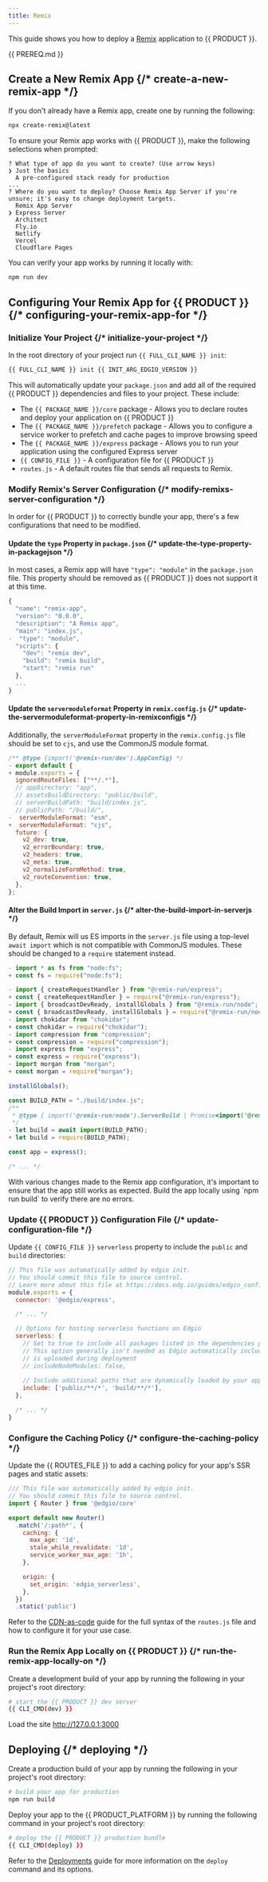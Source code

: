 ```yaml
---
title: Remix
---
```


This guide shows you how to deploy a [Remix](https://remix.run/) application to {{ PRODUCT }}.

<!-- ## Example {/*example*/}

<ExampleButtons
  title="Remix Express"
  siteUrl="https://layer0-docs-layer0-remix-express-example-default.layer0-limelight.link"
  repoUrl="https://github.com/edgio-docs/edgio-remix-express-example" 
  deployFromRepo /> -->

{{ PREREQ.md }}

## Create a New Remix App {/* create-a-new-remix-app */}

If you don't already have a Remix app, create one by running the following:

```bash
npx create-remix@latest
```

To ensure your Remix app works with {{ PRODUCT }}, make the following selections when prompted:

```plaintext diff highlight="2,8"
? What type of app do you want to create? (Use arrow keys)
❯ Just the basics
  A pre-configured stack ready for production
...
? Where do you want to deploy? Choose Remix App Server if you're unsure; it's easy to change deployment targets.
  Remix App Server
❯ Express Server
  Architect
  Fly.io
  Netlify
  Vercel
  Cloudflare Pages
```

You can verify your app works by running it locally with:

```bash
npm run dev
```

## Configuring Your Remix App for {{ PRODUCT }} {/* configuring-your-remix-app-for */}

### Initialize Your Project {/* initialize-your-project */}

In the root directory of your project run `{{ FULL_CLI_NAME }} init`:

```bash
{{ FULL_CLI_NAME }} init {{ INIT_ARG_EDGIO_VERSION }}
```

This will automatically update your `package.json` and add all of the required {{ PRODUCT }} dependencies and files to your project. These include:

- The `{{ PACKAGE_NAME }}/core` package - Allows you to declare routes and deploy your application on {{ PRODUCT }}
- The `{{ PACKAGE_NAME }}/prefetch` package - Allows you to configure a service worker to prefetch and cache pages to improve browsing speed
- The `{{ PACKAGE_NAME }}/express` package - Allows you to run your application using the configured Express server
- `{{ CONFIG_FILE }}` - A configuration file for {{ PRODUCT }}
- `routes.js` - A default routes file that sends all requests to Remix.

### Modify Remix's Server Configuration {/* modify-remixs-server-configuration */}

In order for {{ PRODUCT }} to correctly bundle your app, there's a few configurations that need to be modified.

#### Update the `type` Property in `package.json` {/* update-the-type-property-in-packagejson */}

In most cases, a Remix app will have `"type": "module"` in the `package.json` file. This property should be removed as {{ PRODUCT }} does not support it at this time.

```js diff filename="package.json"
{
  "name": "remix-app",
  "version": "0.0.0",
  "description": "A Remix app",
  "main": "index.js",
-  "type": "module",
  "scripts": {
    "dev": "remix dev",
    "build": "remix build",
    "start": "remix run"
  },
  ...
}
```

#### Update the `servermoduleformat` Property in  `remix.config.js` {/* update-the-servermoduleformat-property-in-remixconfigjs */}

Additionally, the `serverModuleFormat` property in the `remix.config.js` file should be set to `cjs`, and use the CommonJS module format.

```js diff filename="remix.config.js"
/** @type {import('@remix-run/dev').AppConfig} */
- export default {
+ module.exports = {
  ignoredRouteFiles: ["**/.*"],
  // appDirectory: "app",
  // assetsBuildDirectory: "public/build",
  // serverBuildPath: "build/index.js",
  // publicPath: "/build/",
-  serverModuleFormat: "esm",
+  serverModuleFormat: "cjs",
  future: {
    v2_dev: true,
    v2_errorBoundary: true,
    v2_headers: true,
    v2_meta: true,
    v2_normalizeFormMethod: true,
    v2_routeConvention: true,
  },
};
```

#### Alter the Build Import in `server.js` {/* alter-the-build-import-in-serverjs */}

By default, Remix will us ES imports in the `server.js` file using a top-level `await import` which is not compatible with CommonJS modules. These should be changed to a `require` statement instead.

```js diff filename="server.js"
- import * as fs from "node:fs";
+ const fs = require("node:fs");

- import { createRequestHandler } from "@remix-run/express";
+ const { createRequestHandler } = require("@remix-run/express");
- import { broadcastDevReady, installGlobals } from "@remix-run/node";
+ const { broadcastDevReady, installGlobals } = require("@remix-run/node");
- import chokidar from "chokidar";
+ const chokidar = require("chokidar");
- import compression from "compression";
+ const compression = require("compression");
- import express from "express";
+ const express = require("express");
- import morgan from "morgan";
+ const morgan = require("morgan");

installGlobals();

const BUILD_PATH = "./build/index.js";
/**
 * @type { import('@remix-run/node').ServerBuild | Promise<import('@remix-run/node').ServerBuild> }
 */
- let build = await import(BUILD_PATH);
+ let build = require(BUILD_PATH);

const app = express();

/* ... */
```

<Callout type="important">
  With various changes made to the Remix app configuration, it's important to ensure that the app still works as expected. Build the app locally using `npm run build` to verify there are no errors.
</Callout>

### Update {{ PRODUCT }} Configuration File {/* update-configuration-file */}

Update `{{ CONFIG_FILE }}` `serverless` property to include the `public` and `build` directories:

```js diff filename="{{ CONFIG_FILE }}" highlight="10,17,18"
// This file was automatically added by edgio init.
// You should commit this file to source control.
// Learn more about this file at https://docs.edg.io/guides/edgio_config
module.exports = {
  connector: '@edgio/express',

  /* ... */

  // Options for hosting serverless functions on Edgio
  serverless: {
    // Set to true to include all packages listed in the dependencies property of package.json when deploying to Edgio.
    // This option generally isn't needed as Edgio automatically includes all modules imported by your code in the bundle that
    // is uploaded during deployment
    // includeNodeModules: false,
  
    // Include additional paths that are dynamically loaded by your app at runtime here when building the serverless bundle.
    include: ['public/**/*', 'build/**/*'],
  },

  /* ... */
}

```

### Configure the Caching Policy {/* configure-the-caching-policy */}

Update the {{ ROUTES_FILE }} to add a caching policy for your app's SSR pages and static assets:

```js diff filename="routes.js" ins="7-11"
/// This file was automatically added by edgio init.
// You should commit this file to source control.
import { Router } from '@edgio/core'

export default new Router()
  .match('/:path*', {
    caching: {
      max_age: '1d',
      stale_while_revalidate: '1d',
      service_worker_max_age: '1h',
    },

    origin: {
      set_origin: 'edgio_serverless',
    },
  })
  .static('public')
```

Refer to the [CDN-as-code](/guides/performance/cdn_as_code) guide for the full syntax of the `routes.js` file and how to configure it for your use case.

### Run the Remix App Locally on {{ PRODUCT }} {/* run-the-remix-app-locally-on */}

Create a development build of your app by running the following in your project's root directory:

```bash
# start the {{ PRODUCT }} dev server
{{ CLI_CMD(dev) }}
```

Load the site http://127.0.0.1:3000

## Deploying {/* deploying */}

Create a production build of your app by running the following in your project's root directory:

```bash
# build your app for production
npm run build
```

Deploy your app to the {{ PRODUCT_PLATFORM }} by running the following command in your project's root directory:

```bash
# deploy the {{ PRODUCT }} production bundle
{{ CLI_CMD(deploy) }}
```

Refer to the [Deployments](/guides/basics/deployments) guide for more information on the `deploy` command and its options.

